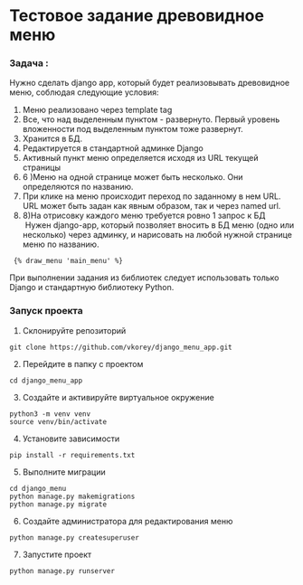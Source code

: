 # Тестовое задание древовидное меню 

### Задача :
Нужно сделать django app, который будет реализовывать древовидное меню, соблюдая следующие условия:
1) Меню реализовано через template tag
2) Все, что над выделенным пунктом - развернуто. Первый уровень вложенности под выделенным пунктом тоже развернут.
3) Хранится в БД.
4) Редактируется в стандартной админке Django
5) Активный пункт меню определяется исходя из URL текущей страницы
6) 6 )Меню на одной странице может быть несколько. Они определяются по названию.
7) При клике на меню происходит переход по заданному в нем URL. URL может быть задан как явным образом, так и через named url.
8) 8)На отрисовку каждого меню требуется ровно 1 запрос к БД
 Нужен django-app, который позволяет вносить в БД меню (одно или несколько) через админку, и нарисовать на любой нужной странице меню по названию.

```
 {% draw_menu 'main_menu' %}
```

При выполнении задания из библиотек следует использовать только Django и стандартную библиотеку Python.

### Запуск проекта

1. Склонируйте репозиторий
```
git clone https://github.com/vkorey/django_menu_app.git
```
2. Перейдите в папку с проектом
```
cd django_menu_app
```
3. Создайте и активируйте виртуальное окружение
```
python3 -m venv venv    
source venv/bin/activate  
```
4. Установите зависимости
```
pip install -r requirements.txt
```
5. Выполните миграции
```
cd django_menu
python manage.py makemigrations
python manage.py migrate
```
6. Создайте администратора для редактирования меню
```
python manage.py createsuperuser
```
7. Запустите проект
```
python manage.py runserver
```
